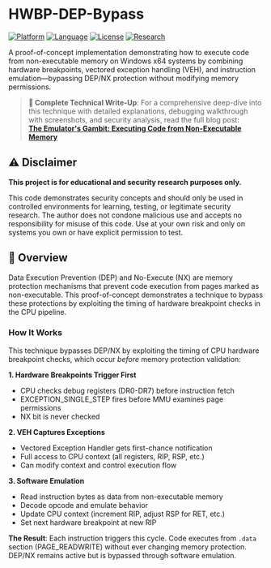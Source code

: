 # HWBP-DEP-Bypass

[![Platform](https://img.shields.io/badge/Platform-Windows%20x64-blue.svg)](https://www.microsoft.com/windows)
[![Language](https://img.shields.io/badge/Language-C-brightgreen.svg)](https://en.wikipedia.org/wiki/C_(programming_language))
[![License](https://img.shields.io/badge/License-MIT-yellow.svg)](LICENSE)
[![Research](https://img.shields.io/badge/Type-Security%20Research-red.svg)](https://github.com)

A proof-of-concept implementation demonstrating how to execute code from non-executable memory on Windows x64 systems by combining hardware breakpoints, vectored exception handling (VEH), and instruction emulation—bypassing DEP/NX protection without modifying memory permissions.

> **📖 Complete Technical Write-Up**: For a comprehensive deep-dive into this technique with detailed explanations, debugging walkthrough with screenshots, and security analysis, read the full blog post:  
> **[The Emulator's Gambit: Executing Code from Non-Executable Memory](https://redops.at/en/blog/the-emulators-gambit-executing-code-from-non-executable-memory)**

## ⚠️ Disclaimer

**This project is for educational and security research purposes only.**

This code demonstrates security concepts and should only be used in controlled environments for learning, testing, or legitimate security research. The author does not condone malicious use and accepts no responsibility for misuse of this code. Use at your own risk and only on systems you own or have explicit permission to test.

## 📖 Overview

Data Execution Prevention (DEP) and No-Execute (NX) are memory protection mechanisms that prevent code execution from pages marked as non-executable. This proof-of-concept demonstrates a technique to bypass these protections by exploiting the timing of hardware breakpoint checks in the CPU pipeline.

### How It Works

This technique bypasses DEP/NX by exploiting the timing of CPU hardware breakpoint checks, which occur *before* memory protection validation:

**1. Hardware Breakpoints Trigger First**
- CPU checks debug registers (DR0-DR7) before instruction fetch
- EXCEPTION_SINGLE_STEP fires before MMU examines page permissions
- NX bit is never checked

**2. VEH Captures Exceptions**
- Vectored Exception Handler gets first-chance notification
- Full access to CPU context (all registers, RIP, RSP, etc.)
- Can modify context and control execution flow

**3. Software Emulation**
- Read instruction bytes as data from non-executable memory
- Decode opcode and emulate behavior
- Update CPU context (increment RIP, adjust RSP for RET, etc.)
- Set next hardware breakpoint at new RIP

**The Result**: Each instruction triggers this cycle. Code executes from `.data` section (PAGE_READWRITE) without ever changing memory protection. DEP/NX remains active but is bypassed through software emulation.

